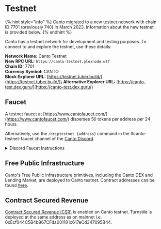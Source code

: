 # Testnet

{% hint style="info" %}
Canto migrated to a new testnet network with chain ID 7701 (previously 740) in March 2023. Information about the new testnet is provided below.
{% endhint %}

Canto has a testnet network for development and testing purposes. To connect to and explore the testnet, use these details:

**Network Name:** Canto Testnet\
**New RPC URL:** `https://canto-testnet.plexnode.wtf`\
**Chain ID:** 7701\
**Currency Symbol:** CANTO\
**Block Explorer URL:** [https://testnet.tuber.build/](https://testnet.tuber.build/)\
**Alternative Explorer URL:** [https://canto-test.dex.guru/](https://canto-test.dex.guru/)

## Faucet

A testnet faucet at [https://www.cantofaucet.com/](https://www.cantofaucet.com/) disperses 50 tokens per address per 24 hours.

Alternatively, use the `/driptestnet {address}` command in the #canto-testnet-faucet channel of the [Canto Discord](https://discord.gg/canto).

<details>

<summary>Discord Faucet Instructions</summary>

To use the faucet, locate the `#canto-testnet-faucet` channel in the Canto Discord. In this channel, begin typing `/driptestnet` into the chat bar. When you see the command appear above the chat bar, hit enter and paste in your wallet address. Finally, hit enter once more to send the command.

</details>

## Free Public Infrastructure

Canto's Free Public Infrastructure primitives, including the Canto DEX and Lending Market, are deployed to Canto testnet. Contract addresses can be found [here](https://docs.canto.io/evm-development/contract-addresses#testnet-7701).

## Contract Secured Revenue

[Contract Secured Revenue (CSR)](contract-secured-revenue.md) is enabled on Canto testnet. Turnstile is deployed at the same address as on mainnet i.e. 0xEcf044C5B4b867CFda001101c617eCd347095B44.
